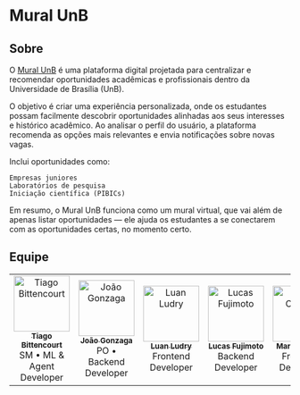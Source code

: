 
# Mural UnB


## Sobre 

O [Mural UnB](https://github.com/unb-mds/2025-2-Mural-UnB) é uma plataforma digital projetada para centralizar e recomendar oportunidades acadêmicas e profissionais dentro da Universidade de Brasília (UnB).

O objetivo é criar uma experiência personalizada, onde os estudantes possam facilmente descobrir oportunidades alinhadas aos seus interesses e histórico acadêmico.
Ao analisar o perfil do usuário, a plataforma recomenda as opções mais relevantes e envia notificações sobre novas vagas.

Inclui oportunidades como:

    Empresas juniores
    Laboratórios de pesquisa
    Iniciação científica (PIBICs)

Em resumo, o Mural UnB funciona como um mural virtual, que vai além de apenas listar oportunidades — ele ajuda os estudantes a se conectarem com as oportunidades certas, no momento certo.

## Equipe



<table>
  <tr>
    <td align="center">
      <a href="https://github.com/TiagoSBittencourt">
        <img src="https://github.com/TiagoSBittencourt.png" width="100px;" alt="Tiago Bittencourt"/>
        <br /><sub><b>Tiago Bittencourt</b></sub>
      </a>
      <br /><span>SM • ML & Agent Developer</span>
    </td>
    <td align="center">
      <a href="https://github.com/Karmantinedev">
        <img src="https://github.com/Karmantinedev.png" width="100px;" alt="João Gonzaga"/>
        <br /><sub><b>João Gonzaga</b></sub>
      </a>
      <br /><span>PO • Backend Developer</span>
    </td>
    <td align="center">
      <a href="https://github.com/luanludry">
        <img src="https://github.com/luanludry.png" width="100px;" alt="Luan Ludry"/>
        <br /><sub><b>Luan Ludry</b></sub>
      </a>
      <br /><span>Frontend Developer</span>
    </td>
    <td align="center">
      <a href="https://github.com/Lucasft16">
        <img src="https://github.com/Lucasft16.png" width="100px;" alt="Lucas Fujimoto"/>
        <br /><sub><b>Lucas Fujimoto</b></sub>
      </a>
      <br /><span>Backend Developer</span>
    </td>
    <td align="center">
      <a href="https://github.com/MariaClara-Canuto">
        <img src="https://github.com/MariaClara-Canuto.png" width="100px;" alt="Maria Canuto"/>
        <br /><sub><b>Maria Canuto</b></sub>
      </a>
      <br /><span>Frontend Developer</span>
    </td>
    <td align="center">
      <a href="https://github.com/apptrx">
        <img src="https://github.com/apptrx.png" width="100px;" alt="Matheus Saraiva"/>
        <br /><sub><b>Matheus Saraiva</b></sub>
      </a>
      <br /><span>Backend Developer</span>
    </td>
  </tr>
</table>